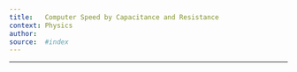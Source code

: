 ```yaml
---
title:   Computer Speed by Capacitance and Resistance
context: Physics
author:  
source:  #index
---
```


---
